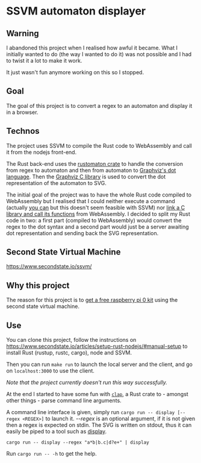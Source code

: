 # SSVM automaton displayer
## Warning
I abandoned this project when I realised how awful it became. What I initially wanted to do (the way I wanted to do it) was not possible and I had to twist it a lot to make it work.

It just wasn't fun anymore working on this so I stopped.

## Goal
The goal of this project is to convert a regex to an automaton and display it in a browser.

## Technos
The project uses SSVM to compile the Rust code to WebAssembly and call it from the nodejs front-end.

The Rust back-end uses the [rustomaton crate](https://crates.io/crates/rustomaton) to handle the conversion from regex to automaton and then from automaton to [Graphviz's dot language](https://graphviz.org/doc/info/lang.html). Then the [Graphviz C library](https://gitlab.com/graphviz/graphviz/) is used to convert the dot representation of the automaton to SVG.

The initial goal of the project was to have the whole Rust code compiled to WebAssembly but I realised that I could neither execute a command (actually [you can](https://opensource.com/article/19/4/command-line-playgrounds-webassembly) but this doesn't seem feasible with SSVM) nor [link a C library and call its functions](https://rustwasm.github.io/docs/book/reference/which-crates-work-with-wasm.html#things-a-crate-might-do-that-wont-work-with-webassembly) from WebAssembly. I decided to split my Rust code in two: a first part (compiled to WebAssembly) would convert the regex to the dot syntax and a second part would just be a server awaiting dot representation and sending back the SVG representation.

## Second State Virtual Machine
<https://www.secondstate.io/ssvm/>

## Why this project
The reason for this project is to [get a free raspberry pi 0 kit](https://www.secondstate.io/articles/raspberry-pi-for-free-20200709/) using the second state virtual machine.

## Use
You can clone this project, follow the instructions on <https://www.secondstate.io/articles/setup-rust-nodejs/#manual-setup> to install Rust (rustup, rustc, cargo), node and SSVM.

Then you can run `make run` to launch the local server and the client, and go on `localhost:3000` to use the client.

*Note that the project currently doesn't run this way successfully.*

At the end I started to have some fun with [`clap`](https://crates.io/crates/clap), a Rust crate to - amongst other things - parse command line arguments.

A command line interface is given, simply run `cargo run -- display [--regex <REGEX>]` to launch it. *--regex <REGEX>* is an optional argument, if it is not given then a regex is expected on stdin. The SVG is written on stdout, thus it can easily be piped to a tool such as [display](https://imagemagick.org/script/display.php).

```shell
cargo run -- display --regex "a*b|b.c|d?e+" | display
```

Run `cargo run -- -h` to get the help.
